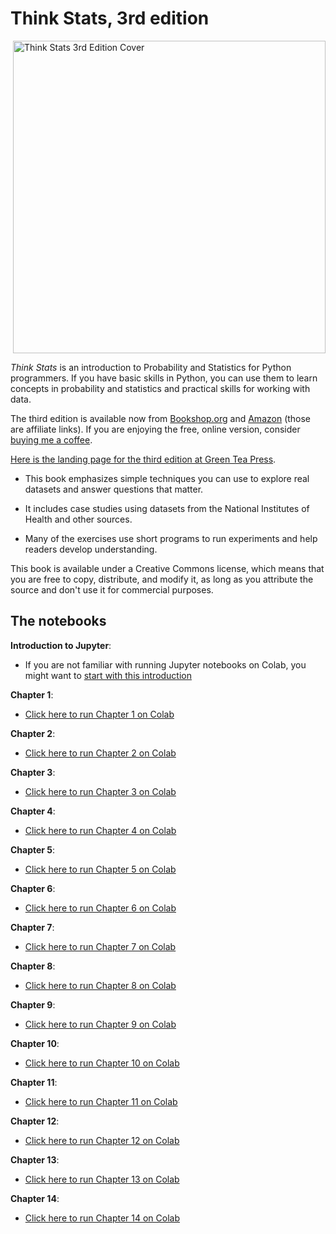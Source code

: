 # Think Stats, 3rd edition

<div style="float: right; margin: 0 0 1em 1em;">
  <a href="https://bookshop.org/a/98697/9781098190255">
    <img src="https://raw.githubusercontent.com/AllenDowney/ThinkStats/refs/heads/v3/think_stats_3e_cover_medium.jpg" alt="Think Stats 3rd Edition Cover" style="height:500px;">
  </a>
</div>

*Think Stats* is an introduction to Probability and Statistics for Python programmers. If you have basic skills in Python, you can use them to learn concepts in probability and statistics and practical skills for working with data.

The third edition is available now from [Bookshop.org](https://bookshop.org/a/98697/9781098190255) and [Amazon](https://amzn.to/42lmxwu) (those are affiliate links). If you are enjoying the free, online version, consider [buying me a coffee](https://buymeacoffee.com/allendowney).

[Here is the landing page for the third edition at Green Tea Press](https://greenteapress.com/wp/think-stats-3e/).

* This book emphasizes simple techniques you can use to explore real datasets and answer questions that matter.

* It includes case studies using datasets from the National Institutes of Health and other sources.

* Many of the exercises use short programs to run experiments and help readers develop understanding.

This book is available under a Creative Commons license, which means that you are free to copy, distribute, and modify it, as long as you attribute the source and don't use it for commercial purposes.


## The notebooks

**Introduction to Jupyter**:

* If you are not familiar with running Jupyter notebooks on Colab, you might want to [start with this introduction](https://colab.research.google.com/github/AllenDowney/ThinkStats/blob/v3/nb/jupyter_intro.ipynb)

**Chapter 1**:

* [Click here to run Chapter 1 on Colab](https://colab.research.google.com/github/AllenDowney/ThinkStats/blob/v3/nb/chap01.ipynb)

**Chapter 2**:

* [Click here to run Chapter 2 on Colab](https://colab.research.google.com/github/AllenDowney/ThinkStats/blob/v3/nb/chap02.ipynb)

**Chapter 3**:

* [Click here to run Chapter 3 on Colab](https://colab.research.google.com/github/AllenDowney/ThinkStats/blob/v3/nb/chap03.ipynb)

**Chapter 4**:

* [Click here to run Chapter 4 on Colab](https://colab.research.google.com/github/AllenDowney/ThinkStats/blob/v3/nb/chap04.ipynb)

**Chapter 5**:

* [Click here to run Chapter 5 on Colab](https://colab.research.google.com/github/AllenDowney/ThinkStats/blob/v3/nb/chap05.ipynb)

**Chapter 6**:

* [Click here to run Chapter 6 on Colab](https://colab.research.google.com/github/AllenDowney/ThinkStats/blob/v3/nb/chap06.ipynb)

**Chapter 7**:

* [Click here to run Chapter 7 on Colab](https://colab.research.google.com/github/AllenDowney/ThinkStats/blob/v3/nb/chap07.ipynb)

**Chapter 8**:

* [Click here to run Chapter 8 on Colab](https://colab.research.google.com/github/AllenDowney/ThinkStats/blob/v3/nb/chap08.ipynb)

**Chapter 9**:

* [Click here to run Chapter 9 on Colab](https://colab.research.google.com/github/AllenDowney/ThinkStats/blob/v3/nb/chap09.ipynb)

**Chapter 10**:

* [Click here to run Chapter 10 on Colab](https://colab.research.google.com/github/AllenDowney/ThinkStats/blob/v3/nb/chap10.ipynb)

**Chapter 11**:

* [Click here to run Chapter 11 on Colab](https://colab.research.google.com/github/AllenDowney/ThinkStats/blob/v3/nb/chap11.ipynb)

**Chapter 12**:

* [Click here to run Chapter 12 on Colab](https://colab.research.google.com/github/AllenDowney/ThinkStats/blob/v3/nb/chap12.ipynb)

**Chapter 13**:

* [Click here to run Chapter 13 on Colab](https://colab.research.google.com/github/AllenDowney/ThinkStats/blob/v3/nb/chap13.ipynb)

**Chapter 14**:

* [Click here to run Chapter 14 on Colab](https://colab.research.google.com/github/AllenDowney/ThinkStats/blob/v3/nb/chap14.ipynb)
